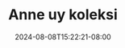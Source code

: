 --- 
title: "Anne uy koleksi"
description: "download  video bokep Anne uy koleksi durasi panjang durasi panjang new"
date: 2024-08-08T15:22:21-08:00
file_code: "bl8gi38e0ui8"
draft: false
cover: "vbby9jh56ehorbt0.jpg"
tags: ["Anne", "koleksi", "bokep-indo", "bokep-viral", "bokep-ig"]
length: 13
fld_id: "1483151"
foldername: "Anne uy"
categories: ["Anne uy"]
views: 0
---